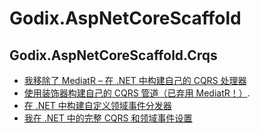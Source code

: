 ﻿# Godix.AspNetCoreScaffold

## Godix.AspNetCoreScaffold.Crqs
- [我移除了 MediatR – 在 .NET 中构建自己的 CQRS 处理器](https://www.bilibili.com/video/BV1q7TLzrEu8)
- [使用装饰器构建自己的 CQRS 管道（已弃用 MediatR！）](https://www.bilibili.com/video/BV1BjTLzGEeE).
- [在 .NET 中构建自定义领域事件分发器](https://www.bilibili.com/video/BV1rMTLzmEzA)
- [我在 .NET 中的完整 CQRS 和领域事件设置](https://www.bilibili.com/video/BV1kTTLzEEzX)